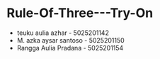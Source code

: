 # Rule-Of-Three---Try-On

+ teuku aulia azhar - 5025201142
+ M. azka aysar santoso - 5025201150
+ Rangga Aulia Pradana - 5025201154

